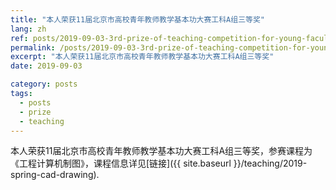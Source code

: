 ```yaml
---
title: "本人荣获11届北京市高校青年教师教学基本功大赛工科A组三等奖"
lang: zh
ref: posts/2019-09-03-3rd-prize-of-teaching-competition-for-young-faculties-in-beijing
permalink: /posts/2019-09-03-3rd-prize-of-teaching-competition-for-young-faculties-in-beijing
excerpt: "本人荣获11届北京市高校青年教师教学基本功大赛工科A组三等奖"
date: 2019-09-03

category: posts
tags:
  - posts
  - prize
  - teaching
---
```


本人荣获11届北京市高校青年教师教学基本功大赛工科A组三等奖，参赛课程为《工程计算机制图》，课程信息详见[链接]({{ site.baseurl }}/teaching/2019-spring-cad-drawing).